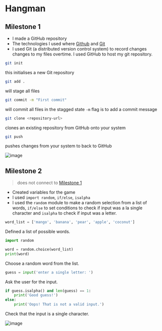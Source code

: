 # Hangman

## Milestone 1

- I made a GitHub repository
- The technologies I used where [Github](https://github.com/) and [Git](https://git-scm.com/)
- I used Git (a distributed version control system)  to record changes changes to my files overtime. I used GitHub to host my git repository.
 
```bash
git init
```
this initialises a new Git repository

```bash
git add .
```
will stage all files

```bash
git commit -m "First commit"
```
will commit all files in the stagged state `-m` flag is to add a commit message

```bash
git clone <repository-url>
```
clones an existing repository from GitHub onto your system

```bash
git push
```
pushes changes from your system to back to GitHub

![image](https://user-images.githubusercontent.com/67028414/203396676-f37c457b-1174-44ff-a699-3eb1112de41b.png)

## Milestone 2

> does not connect to [Milestone 1](#milestone-1)

- Created variables for the game
- I used `import random`, `if/else`, `isalpha` 
- I used the `random` module to make a random selection from a list of words, `if/else` to set conditions to check if input was a la single character and `isalpha` to check if input was a letter.

```python
word_list = ['mango', 'banana', 'pear', 'apple', 'coconut']
```
Defined a list of possible words.

```python
import random

word = random.choice(word_list)
print(word)
```
Choose a random word from the list.

```python
guess = input('enter a single letter: ')
```
Ask the user for the input.

```python
if guess.isalpha() and len(guess) == 1:
    print('Good guess!')
else:
    print('Oops! That is not a valid input.')
```
Check that the input is a single character.

![image](https://i.imgur.com/giuUFYe.png)


